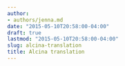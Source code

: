 ```yaml
---
author:
- authors/jenna.md
date: "2015-05-10T20:58:00-04:00"
draft: true
lastmod: "2015-05-10T20:58:00-04:00"
slug: alcina-translation
title: Alcina translation
---
```



